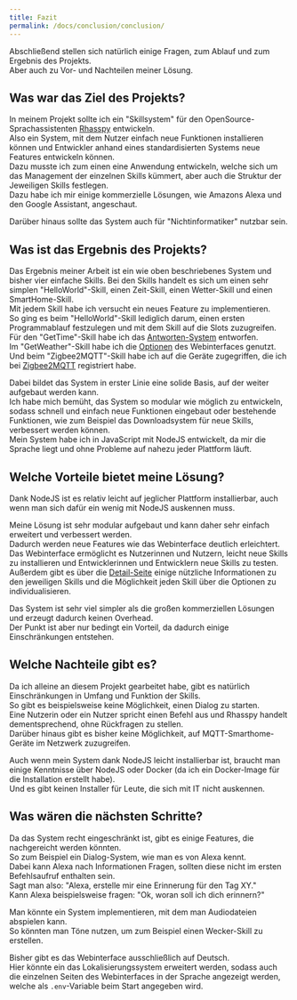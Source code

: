 ```yaml
---
title: Fazit
permalink: /docs/conclusion/conclusion/
---
```


Abschließend stellen sich natürlich einige Fragen, zum Ablauf und zum Ergebnis des Projekts.  
Aber auch zu Vor- und Nachteilen meiner Lösung.

## Was war das Ziel des Projekts?

In meinem Projekt sollte ich ein "Skillsystem" für den OpenSource-Sprachassistenten [Rhasspy](https://rhasspy.readthedocs.io/en/latest/) entwickeln.  
Also ein System, mit dem Nutzer einfach neue Funktionen installieren können und Entwickler anhand eines standardisierten Systems neue Features entwickeln können.  
Dazu musste ich zum einen eine Anwendung entwickeln, welche sich um das Management der einzelnen Skills kümmert, aber auch die Struktur der Jeweiligen Skills festlegen.  
Dazu habe ich mir einige kommerzielle Lösungen, wie Amazons Alexa und den Google Assistant, angeschaut.  

Darüber hinaus sollte das System auch für "Nichtinformatiker" nutzbar sein.  

## Was ist das Ergebnis des Projekts?

Das Ergebnis meiner Arbeit ist ein wie oben beschriebenes System und bisher vier einfache Skills.
Bei den Skills handelt es sich um einen sehr simplen "HelloWorld"-Skill, einen Zeit-Skill, einen Wetter-Skill und einen SmartHome-Skill.  
Mit jedem Skill habe ich versucht ein neues Feature zu implementieren.  
So ging es beim "HelloWorld"-Skill lediglich darum, einen ersten Programmablauf festzulegen und mit dem Skill auf die Slots zuzugreifen.  
Für den "GetTime"-Skill habe ich das [Antworten-System](./../skill/sdk.md#antwort-generieren) entworfen.  
Im "GetWeather"-Skill habe ich die [Optionen](./../client/webinterface.md#details) des Webinterfaces genutzt.  
Und beim "Zigbee2MQTT"-Skill habe ich auf die Geräte zugegriffen, die ich bei [Zigbee2MQTT](https://zigbee2mqtt.io/) registriert habe.  

Dabei bildet das System in erster Linie eine solide Basis, auf der weiter aufgebaut werden kann.  
Ich habe mich bemüht, das System so modular wie möglich zu entwickeln, sodass schnell und einfach neue Funktionen eingebaut oder bestehende Funktionen, wie zum Beispiel das Downloadsystem für neue Skills, verbessert werden können.  
Mein System habe ich in JavaScript mit NodeJS entwickelt, da mir die Sprache liegt und ohne Probleme auf nahezu jeder Plattform läuft.  

## Welche Vorteile bietet meine Lösung?

Dank NodeJS ist es relativ leicht auf jeglicher Plattform installierbar, auch wenn man sich dafür ein wenig mit NodeJS auskennen muss.  

Meine Lösung ist sehr modular aufgebaut und kann daher sehr einfach erweitert und verbessert werden.  
Dadurch werden neue Features wie das Webinterface deutlich erleichtert.  
Das Webinterface ermöglicht es Nutzerinnen und Nutzern, leicht neue Skills zu installieren und Entwicklerinnen und Entwicklern neue Skills zu testen.   
Außerdem gibt es über die [Detail-Seite](./../client/webinterface.md#details) einige nützliche Informationen zu den jeweiligen Skills und die Möglichkeit jeden Skill über die Optionen zu individualisieren.

Das System ist sehr viel simpler als die großen kommerziellen Lösungen und erzeugt dadurch keinen Overhead.  
Der Punkt ist aber nur bedingt ein Vorteil, da dadurch einige Einschränkungen entstehen.

## Welche Nachteile gibt es?

Da ich alleine an diesem Projekt gearbeitet habe, gibt es natürlich Einschränkungen in Umfang und Funktion der Skills.  
So gibt es beispielsweise keine Möglichkeit, einen Dialog zu starten.  
Eine Nutzerin oder ein Nutzer spricht einen Befehl aus und Rhasspy handelt dementsprechend, ohne Rückfragen zu stellen.  
Darüber hinaus gibt es bisher keine Möglichkeit, auf MQTT-Smarthome-Geräte im Netzwerk zuzugreifen.

Auch wenn mein System dank NodeJS leicht installierbar ist, braucht man einige Kenntnisse über NodeJS oder Docker (da ich ein Docker-Image für die Installation erstellt habe).  
Und es gibt keinen Installer für Leute, die sich mit IT nicht auskennen.  

[//]: # (TODO Problem: npm dependencies relativ schwer zu installieren da kein package.json vorhanden ist)
[//]: # (TODO das könnte man verbessern)

## Was wären die nächsten Schritte?

Da das System recht eingeschränkt ist, gibt es einige Features, die nachgereicht werden könnten.  
So zum Beispiel ein Dialog-System, wie man es von Alexa kennt.  
Dabei kann Alexa nach Informationen Fragen, sollten diese nicht im ersten Befehlsaufruf enthalten sein.  
Sagt man also: "Alexa, erstelle mir eine Erinnerung für den Tag XY."  
Kann Alexa beispielsweise fragen: "Ok, woran soll ich dich erinnern?"  
  
Man könnte ein System implementieren, mit dem man Audiodateien abspielen kann.    
So könnten man Töne nutzen, um zum Beispiel einen Wecker-Skill zu erstellen.  
   
Bisher gibt es das Webinterface ausschließlich auf Deutsch.  
Hier könnte ein das Lokalisierungssystem erweitert werden, sodass auch die einzelnen Seiten des Webinterfaces in der Sprache angezeigt werden, welche als ``.env``-Variable beim Start angegeben wird.  
  

[//]: # (Ein weiterer Schritt könnte es sein, einige Skills als "Standardkit" zu implementieren.  )

[//]: # (Dazu gibt es ein Anschlussprojekt von Sophia Johannsen, welches man [hier] findet.  )

[//]: # (TODO repo link von sophia)





